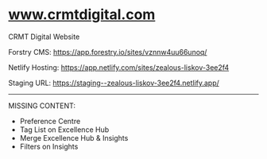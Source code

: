 # www.crmtdigital.com
CRMT Digital Website

Forstry CMS: https://app.forestry.io/sites/vznnw4uu66unoq/

Netlify Hosting: https://app.netlify.com/sites/zealous-liskov-3ee2f4

Staging URL: https://staging--zealous-liskov-3ee2f4.netlify.app/

-------

MISSING CONTENT:
* Preference Centre
* Tag List on Excellence Hub
* Merge Excellence Hub & Insights
* Filters on Insights
